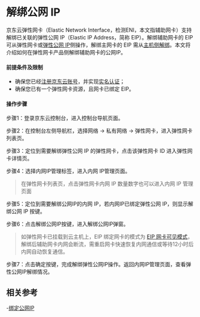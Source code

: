 # 解绑公网 IP

京东云弹性网卡（Elastic Network Interface，检测ENI，本文指辅助网卡）支持解绑已关联的弹性公网 IP（Elastic IP Address，简称 EIP）。解绑辅助网卡的 EIP 可从弹性网卡或[弹性公网 IP](https://docs.jdcloud.com/cn/elastic-ip/disassociate-elastic-ip)侧操作，解绑主网卡的 EIP 需从[主机侧解绑](https://docs.jdcloud.com/cn/virtual-machines/disassociate-elastic-ip)。本文将介绍如何在弹性网卡产品侧解绑辅助网卡的公网IP。

#### 前提条件及限制
- 确保您已经[注册京东云账号](https://user.jdcloud.com/register?returnUrl=https%3A%2F%2Fwww.jdcloud.com%2F)，并实现[实名认证](https://docs.jdcloud.com/cn/real-name-verification/introduction)；
- 确保您已有一个弹性网卡资源，且网卡已绑定 EIP。

#### 操作步骤
步骤1：登录京东云控制台，进入控制台导航页面。

步骤2：在控制台左侧导航栏，选择网络 -> 私有网络 -> 弹性网卡，进入弹性网卡列表页。

步骤3：定位到需要解绑弹性公网 IP 的弹性网卡，点击该弹性网卡 ID 进入弹性网卡详情页。

步骤4：选择内网IP管理标签，进入内网 IP管理页面。

> 在弹性网卡列表页，点击弹性网卡内网 IP 数量数字也可以进入内网 IP 管理页面

步骤5：定位到需要解绑公网IP的内网 IP，若内网IP已绑定弹性公网 IP，则显示解绑公网 IP 按键。

步骤6：点击解绑公网IP按键，进入解绑公网IP弹窗。

> 如弹性网卡已挂载到云主机上，EIP 绑定网卡的模式为 [EIP 网卡可见模式](https://docs.jdcloud.com/cn/elastic-ip/associate-elastic-ip)，解绑后辅助网卡内网会断流，需重启网卡快速恢复内网通信或等待12小时后内网自动恢复通信。

步骤7：点击确定按键，完成解绑弹性公网IP操作。返回内网IP管理页面，查看弹性公网IP解绑情况。

## 相关参考
-[绑定公网IP](Associate-Elastic-IP.md)

